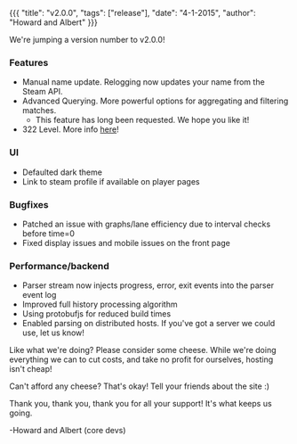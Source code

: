 {{{ "title": "v2.0.0", "tags": ["release"], "date": "4-1-2015", "author": "Howard and Albert" }}}

We're jumping a version number to v2.0.0!

<!--more-->

### Features

* Manual name update. Relogging now updates your name from the Steam API.
* Advanced Querying. More powerful options for aggregating and filtering matches.
  * This feature has long been requested. We hope you like it!
* 322 Level. More info <a href="/post/throws" target="_blank">here</a>!

### UI
* Defaulted dark theme
* Link to steam profile if available on player pages

### Bugfixes
* Patched an issue with graphs/lane efficiency due to interval checks before time=0
* Fixed display issues and mobile issues on the front page

### Performance/backend
* Parser stream now injects progress, error, exit events into the parser event log
* Improved full history processing algorithm
* Using protobufjs for reduced build times
* Enabled parsing on distributed hosts.  If you've got a server we could use, let us know!

Like what we're doing? Please consider some cheese. While we're doing everything we can to cut costs, and take no profit for ourselves, hosting isn't cheap!

Can't afford any cheese? That's okay! Tell your friends about the site :)

Thank you, thank you, thank you for all your support! It's what keeps us going.

-Howard and Albert (core devs)